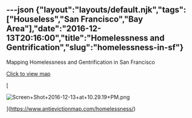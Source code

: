 ---json
{"layout":"layouts/default.njk","tags":["Houseless","San Francisco","Bay Area"],"date":"2016-12-13T20:16:00","title":"Homelessness and Gentrification","slug":"homelessness-in-sf"}
---

Mapping Homelessness and Gentrification in San Francisco

[Click to view map](https://www.antievictionmap.com/homelessness/)

[

![Screen+Shot+2016-12-13+at+10.29.19+PM.png](https://images.squarespace-cdn.com/content/v1/52b7d7a6e4b0b3e376ac8ea2/1514060171579-4XGVCVH6AZLDP3O7LF9Y/ke17ZwdGBToddI8pDm48kH24WS4MtACHvyzS5kRB6SMUqsxRUqqbr1mOJYKfIPR7LoDQ9mXPOjoJoqy81S2I8N_N4V1vUb5AoIIIbLZhVYxCRW4BPu10St3TBAUQYVKc_w4lK--5F24yVve3noo3anNd2K-Q5aorhIA7cZe4Lt0Wc5-xUeZ7bps9D2hKoDe6/Screen%2BShot%2B2016-12-13%2Bat%2B10.29.19%2BPM.png)

](https://www.antievictionmap.com/homelessness/)